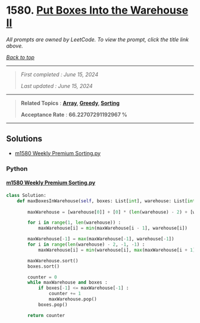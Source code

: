 # 1580. [Put Boxes Into the Warehouse II](<https://leetcode.com/problems/put-boxes-into-the-warehouse-ii>)

*All prompts are owned by LeetCode. To view the prompt, click the title link above.*

*[Back to top](<../README.md>)*

------

> *First completed : June 15, 2024*
>
> *Last updated : June 15, 2024*

------

> **Related Topics** : **[Array](<by_topic/Array.md>), [Greedy](<by_topic/Greedy.md>), [Sorting](<by_topic/Sorting.md>)**
>
> **Acceptance Rate** : **66.22707291192967 %**

------

## Solutions

- [m1580 Weekly Premium Sorting.py](<../my-submissions/m1580 Weekly Premium Sorting.py>)
### Python
#### [m1580 Weekly Premium Sorting.py](<../my-submissions/m1580 Weekly Premium Sorting.py>)
```Python
class Solution:
    def maxBoxesInWarehouse(self, boxes: List[int], warehouse: List[int]) -> int:
        
        maxWarehouse = [warehouse[0]] + [0] * (len(warehouse) - 2) + [warehouse[-1]]

        for i in range(1, len(warehouse)) :
            maxWarehouse[i] = min(maxWarehouse[i - 1], warehouse[i])

        maxWarehouse[-1] = max(maxWarehouse[-1], warehouse[-1])
        for i in range(len(warehouse) - 2, -1, -1) :
            maxWarehouse[i] = min(warehouse[i], max(maxWarehouse[i + 1], maxWarehouse[i]))

        maxWarehouse.sort()
        boxes.sort()

        counter = 0
        while maxWarehouse and boxes :
            if boxes[-1] <= maxWarehouse[-1] :
                counter += 1
                maxWarehouse.pop()
            boxes.pop()

        return counter
```

